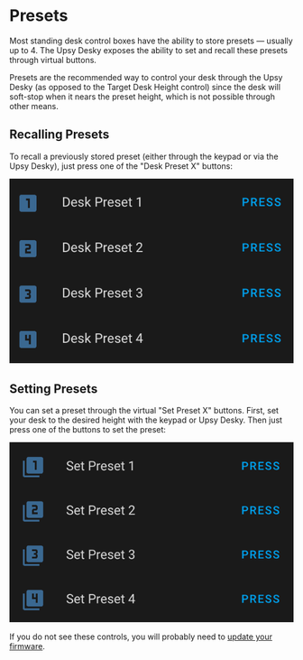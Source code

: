 # Presets

Most standing desk control boxes have the ability to store presets — usually up to 4. The Upsy Desky exposes the ability to set and recall these presets through virtual buttons.

Presets are the recommended way to control your desk through the Upsy Desky (as opposed to the Target Desk Height control) since the desk will soft-stop when it nears the preset height, which is not possible through other means.

## Recalling Presets

To recall a previously stored preset (either through the keypad or via the Upsy Desky), just press one of the "Desk Preset X" buttons:

![Preset recall buttons in Home Assistant](./preset-recall.png)

## Setting Presets

You can set a preset through the virtual "Set Preset X" buttons. First, set your desk to the desired height with the keypad or Upsy Desky. Then just press one of the buttons to set the preset:

![Preset set buttons in Home Assistant](./preset-set.png)

If you do not see these controls, you will probably need to [update your firmware](../../firmware-updates.mdx).